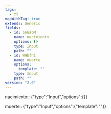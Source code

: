 ```yaml
---
tags:
  - 🗂️
mapWithTag: true
extends: Generic
fields:
  - id: S6GabM
    name: nacimiento
    options: {}
    type: Input
    path: ""
  - id: WHbfh1
    name: muerte
    options:
      template: ""
    type: Input
    path: ""
version: "2.0"
---
```


nacimiento:: {"type":"Input","options":{}}  

muerte:: {"type":"Input","options":{"template":""}}